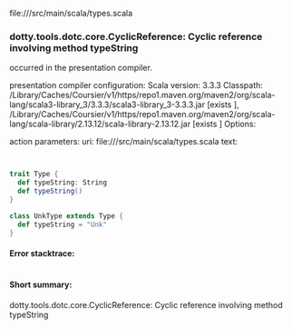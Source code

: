 file://<WORKSPACE>/src/main/scala/types.scala
### dotty.tools.dotc.core.CyclicReference: Cyclic reference involving method typeString

occurred in the presentation compiler.

presentation compiler configuration:
Scala version: 3.3.3
Classpath:
<HOME>/Library/Caches/Coursier/v1/https/repo1.maven.org/maven2/org/scala-lang/scala3-library_3/3.3.3/scala3-library_3-3.3.3.jar [exists ], <HOME>/Library/Caches/Coursier/v1/https/repo1.maven.org/maven2/org/scala-lang/scala-library/2.13.12/scala-library-2.13.12.jar [exists ]
Options:



action parameters:
uri: file://<WORKSPACE>/src/main/scala/types.scala
text:
```scala


trait Type {
  def typeString: String
  def typeString()
}

class UnkType extends Type {
  def typeString = "Unk"
}

```



#### Error stacktrace:

```

```
#### Short summary: 

dotty.tools.dotc.core.CyclicReference: Cyclic reference involving method typeString